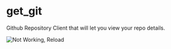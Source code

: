 # get_git
Github Repository Client that will let you view your repo details.

![Not Working, Reload](https://gfycat.com/GeneralColossalAsiaticmouflon)
